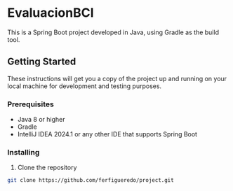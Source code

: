 # EvaluacionBCI

This is a Spring Boot project developed in Java, using Gradle as the build tool.

## Getting Started

These instructions will get you a copy of the project up and running on your local machine for development and testing purposes.

### Prerequisites

- Java 8 or higher
- Gradle
- IntelliJ IDEA 2024.1 or any other IDE that supports Spring Boot

### Installing

1. Clone the repository
```bash
git clone https://github.com/ferfigueredo/project.git